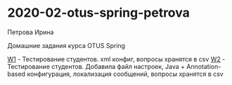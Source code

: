 # 2020-02-otus-spring-petrova
Петрова Ирина

Домашние задания курса OTUS Spring

[W1](W1/README.md) - Тестирование студентов. xml конфиг, вопросы хранятся в csv
[W2](W2/README.md) - Тестирование студентов. Добавила файл настроек, Java + Annotation-based конфигурация, локализация сообщений, вопросы хранятся в csv
